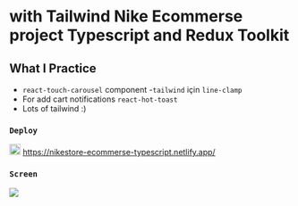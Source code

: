 # with Tailwind  Nike Ecommerse project Typescript and Redux Toolkit

## What I Practice

 - `react-touch-carousel` component
 -`tailwind` için `line-clamp`
 - For add cart notifications `react-hot-toast` 
 - Lots of tailwind :)
 
 ### `Deploy` 

<img src="https://www.svgrepo.com/show/376339/netlify.svg" ald="Cloud Image" widt='20' height='20' /> https://nikestore-ecommerse-typescript.netlify.app/

### `Screen` </br>

![](screen.gif)  

